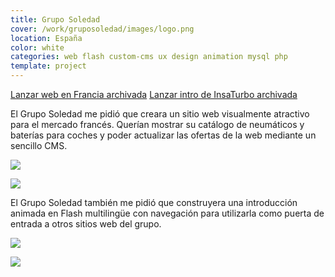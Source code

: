 ```yaml
---
title: Grupo Soledad
cover: /work/gruposoledad/images/logo.png
location: España
color: white
categories: web flash custom-cms ux design animation mysql php
template: project
---
```


<p class="align-center">
<a class="btn external" role="button" href="http://work.joanmira.com/webs/gruposoledad/francia/" target="_blank">Lanzar web en Francia archivada</a>
<a class="btn external" role="button" href="http://work.joanmira.com/webs/gruposoledad/insaturbo/" target="_blank">Lanzar intro de InsaTurbo archivada</a>
</p>

El Grupo Soledad me pidió que creara un sitio web visualmente atractivo para el mercado francés. Querían mostrar su catálogo de neumáticos y baterías para coches y poder actualizar las ofertas de la web mediante un sencillo CMS.

![](/work/gruposoledad/images/1.png)

![](/work/gruposoledad/images/2.png)

El Grupo Soledad también me pidió que construyera una introducción animada en Flash multilingüe con navegación para utilizarla como puerta de entrada a otros sitios web del grupo.

![](/work/gruposoledad/images/3.png)

![](/work/gruposoledad/images/4.png)

